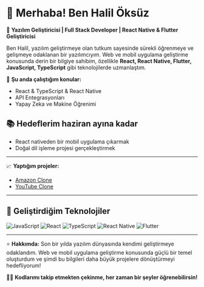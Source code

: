 # 👋 Merhaba! Ben Halil Öksüz

🔧 **Yazılım Geliştiricisi | Full Stack Developer | React Native & Flutter Geliştiricisi**

Ben Halil, yazılım geliştirmeye olan tutkum sayesinde sürekli öğrenmeye ve gelişmeye odaklanan bir yazılımcıyım. Web ve mobil uygulama geliştirme konusunda derin bir bilgiye sahibim, özellikle **React, React Native, Flutter, JavaScript, TypeScript** gibi teknolojilerde uzmanlaştım.

🌱 **Şu anda çalıştığım konular:**
- React & TypeScript & React Native
- API Entegrasyonları
- Yapay Zeka ve Makine Öğrenimi

## 📚 Hedeflerim haziran ayına kadar
- React nativeden bir mobil uygulama çıkarmak
- Doğal dil işleme projesi gerçekleştirmek

---

📈 **Yaptığım projeler:**
- [Amazon Clone](link)
- [YouTube Clone](link)

---

## 🚀 Geliştirdiğim Teknolojiler

<img src="https://img.shields.io/badge/JavaScript-1f6e62?style=flat&logo=javascript" alt="JavaScript" />
<img src="https://img.shields.io/badge/React-1f6e62?style=flat&logo=react" alt="React" />
<img src="https://img.shields.io/badge/TypeScript-3178c6?style=flat&logo=typescript" alt="TypeScript" />
<img src="https://img.shields.io/badge/React%20Native-61dafb?style=flat&logo=react" alt="React Native" />
<img src="https://img.shields.io/badge/Flutter-02569B?style=flat&logo=flutter" alt="Flutter" />

---


⭐ **Hakkımda:**
Son bir yılda yazılım dünyasında kendimi geliştirmeye odaklandım. Web ve mobil uygulama geliştirme konusunda güçlü bir temel oluşturdum ve şimdi bu bilgileri daha büyük projelere dönüştürmeyi hedefliyorum!

🧑‍💻 **Kodlarımı takip etmekten çekinme, her zaman bir şeyler öğrenebilirsin!**
